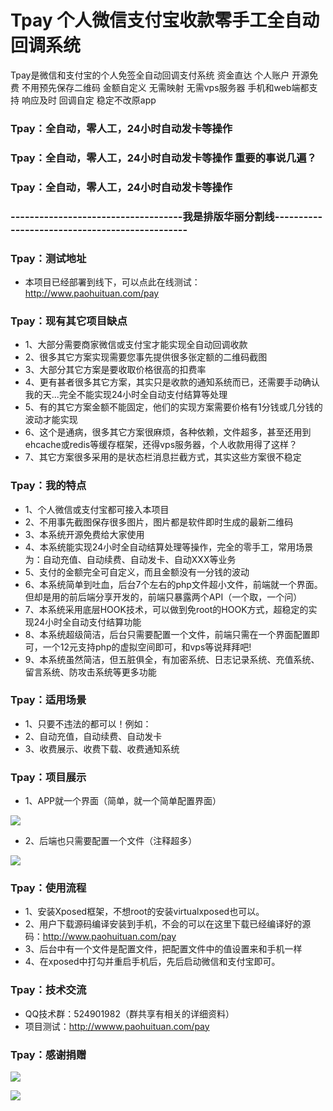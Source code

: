 # Tpay 个人微信支付宝收款零手工全自动回调系统
Tpay是微信和支付宝的个人免签全自动回调支付系统 资金直达 个人账户 开源免费 不用预先保存二维码 金额自定义 无需映射 无需vps服务器 手机和web端都支持 响应及时 回调自定 稳定不改原app

### Tpay：全自动，零人工，24小时自动发卡等操作
### Tpay：全自动，零人工，24小时自动发卡等操作   重要的事说几遍？
### Tpay：全自动，零人工，24小时自动发卡等操作
### ------------------------------------我是排版华丽分割线-----------------------------------------------
### Tpay：测试地址
 - 本项目已经部署到线下，可以点此在线测试：http://www.paohuituan.com/pay
 
### Tpay：现有其它项目缺点
 - 1、大部分需要商家微信或支付宝才能实现全自动回调收款
 - 2、很多其它方案实现需要您事先提供很多张定额的二维码截图
 - 3、大部分其它方案是要收取价格很高的扣费率
 - 4、更有甚者很多其它方案，其实只是收款的通知系统而已，还需要手动确认我的天...完全不能实现24小时全自动支付结算等处理
 - 5、有的其它方案金额不能固定，他们的实现方案需要价格有1分钱或几分钱的波动才能实现
 - 6、这个是通病，很多其它方案很麻烦，各种依赖，文件超多，甚至还用到ehcache或redis等缓存框架，还得vps服务器，个人收款用得了这样？
 - 7、其它方案很多采用的是状态栏消息拦截方式，其实这些方案很不稳定

### Tpay：我的特点
 - 1、个人微信或支付宝都可接入本项目
 - 2、不用事先截图保存很多图片，图片都是软件即时生成的最新二维码
 - 3、本系统开源免费给大家使用
 - 4、本系统能实现24小时全自动结算处理等操作，完全的零手工，常用场景为：自动充值、自动续费、自动发卡、自动XXX等业务
 - 5、支付的金额完全可自定义，而且金额没有一分钱的波动
 - 6、本系统简单到吐血，后台7个左右的php文件超小文件，前端就一个界面。但却是用的前后端分享开发的，前端只暴露两个API（一个取，一个问）
 - 7、本系统采用底层HOOK技术，可以做到免root的HOOK方式，超稳定的实现24小时全自动支付结算功能
 - 8、本系统超级简洁，后台只需要配置一个文件，前端只需在一个界面配置即可，一个12元支持php的虚拟空间即可，和vps等说拜拜吧!
 - 9、本系统虽然简洁，但五脏俱全，有加密系统、日志记录系统、充值系统、留言系统、防攻击系统等更多功能

### Tpay：适用场景
 - 1、只要不违法的都可以！例如：
 - 2、自动充值，自动续费、自动发卡
 - 3、收费展示、收费下载、收费通知系统
 

### Tpay：项目展示
 - 1、APP就一个界面（简单，就一个简单配置界面）
 
 ![](http://std.superlist.yaodenglu.com/tpay_page.png)
 
 - 2、后端也只需要配置一个文件（注释超多）
 
 ![](http://std.superlist.yaodenglu.com/php_page.png)
 
 
### Tpay：使用流程
 - 1、安装Xposed框架，不想root的安装virtualxposed也可以。
 - 2、用户下载源码编译安装到手机，不会的可以在这里下载已经编译好的源码：http://www.paohuituan.com/pay
 - 3、后台中有一个文件是配置文件，把配置文件中的值设置来和手机一样
 - 4、在xposed中打勾并重启手机后，先后启动微信和支付宝即可。

### Tpay：技术交流
 - QQ技术群：524901982（群共享有相关的详细资料）
 - 项目测试：http://wwww.paohuituan.com/pay
 
 
### Tpay：感谢捐赠

 ![](http://std.superlist.yaodenglu.com/wechat_pay.png?m=s) 


 ![](http://std.superlist.yaodenglu.com/alipay_pay.png?m=s)
 
 
 
 
